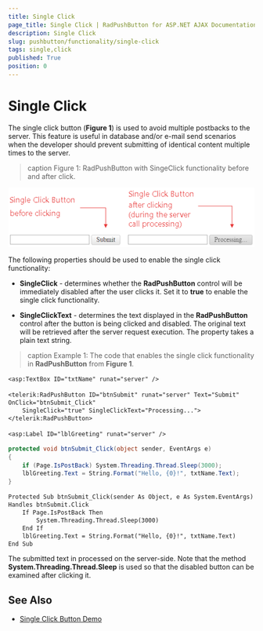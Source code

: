 ```yaml
---
title: Single Click
page_title: Single Click | RadPushButton for ASP.NET AJAX Documentation
description: Single Click
slug: pushbutton/functionality/single-click
tags: single,click
published: True
position: 0
---
```


# Single Click

The single click button (**Figure 1**) is used to avoid multiple postbacks to the server. This feature is useful in database and/or e-mail send scenarios when the developer should prevent submitting of identical content multiple times to the server.

>caption Figure 1: RadPushButton with SingeClick functionality before and after click.

![button-single-click](images/button-single-click.png)

The following properties should be used to enable the single click functionality:

* **SingleClick** - determines whether the **RadPushButton** control will be immediately disabled after the user clicks it. Set it to **true** to enable the single click functionality.

* **SingleClickText** - determines the text displayed in the **RadPushButton** control after the button is being clicked and disabled. The original text will be retrieved after the server request execution. The property takes a plain text string.

>caption Example 1: The code that enables the single click functionality in **RadPushButton** from **Figure 1**.

````ASP.NET
<asp:TextBox ID="txtName" runat="server" />

<telerik:RadPushButton ID="btnSubmit" runat="server" Text="Submit" OnClick="btnSubmit_Click"
	SingleClick="true" SingleClickText="Processing...">
</telerik:RadPushButton>

<asp:Label ID="lblGreeting" runat="server" />
````

````C#
protected void btnSubmit_Click(object sender, EventArgs e)
{
	if (Page.IsPostBack) System.Threading.Thread.Sleep(3000);
	lblGreeting.Text = String.Format("Hello, {0}!", txtName.Text);
}
````
````VB
Protected Sub btnSubmit_Click(sender As Object, e As System.EventArgs) Handles btnSubmit.Click
	If Page.IsPostBack Then
		System.Threading.Thread.Sleep(3000)
	End If
	lblGreeting.Text = String.Format("Hello, {0}!", txtName.Text)
End Sub
````

The submitted text in processed on the server-side. Note that the method **System.Threading.Thread.Sleep**	is used so that the disabled button can be examined after clicking it.

## See Also

 * [Single Click Button Demo](http://demos.telerik.com/aspnet-ajax/pushbutton/examples/singleclick/defaultcs.aspx)
